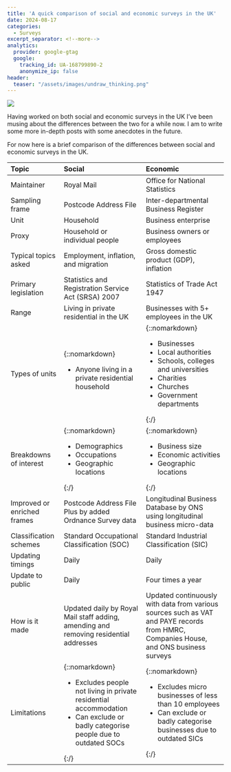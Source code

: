 ```yaml
---
title: 'A quick comparison of social and economic surveys in the UK'
date: 2024-08-17
categories:
  - Surveys
excerpt_separator: <!--more-->
analytics:
  provider: google-gtag
  google:
    tracking_id: UA-168799890-2
    anonymize_ip: false
header:
  teaser: "/assets/images/undraw_thinking.png"
---
```


![](/assets/images/undraw_thinking.png)


Having worked on both social and economic surveys in the UK I’ve been musing about the differences between the two for a while now. I am to write some more in-depth posts with some anecdotes in the future.

For now here is a brief comparison of the differences between social and economic surveys in the UK.

|**Topic**|**Social**|**Economic**|
|:----|:----|:----|
|Maintainer|Royal Mail|Office for National Statistics|
|Sampling frame|Postcode Address File|Inter-departmental Business Register|
|Unit|Household|Business enterprise|
|Proxy|Household or individual people|Business owners or employees|
|Typical topics asked|Employment, inflation, and migration|Gross domestic product (GDP), inflation|
|Primary legislation|Statistics and Registration Service Act (SRSA) 2007|Statistics of Trade Act 1947|
|Range|Living in private residential in the UK|Businesses with 5+ employees in the UK|
|Types of units|{::nomarkdown}<ul><li>Anyone living in a private residential household</li></ul>|{::nomarkdown}<ul><li>Businesses</li><li>Local authorities</li><li>Schools, colleges and universities</li><li>Charities</li><li>Churches</li><li>Government departments</li></ul>{:/}|
|Breakdowns of interest|{::nomarkdown}<ul><li>Demographics</li><li>Occupations</li><li>Geographic locations</li></ul>{:/}|{::nomarkdown}<ul><li>Business size</li><li>Economic activities</li><li>Geographic locations</li></ul>{:/}|
|Improved or enriched frames|Postcode Address File Plus by added Ordnance Survey data|Longitudinal Business Database by ONS using longitudinal business micro-data|
|Classification schemes|Standard Occupational Classification (SOC)|Standard Industrial Classification (SIC)|
|Updating timings|Daily|Daily|
|Update to public|Daily|Four times a year|
|How is it made|Updated daily by Royal Mail staff adding, amending and removing residential addresses|Updated continuously with data from various sources such as VAT and PAYE records from HMRC, Companies House, and ONS business surveys|
|Limitations|{::nomarkdown}<ul><li>Excludes people not living in private residential accommodation</li><li>Can exclude or badly categorise people due to outdated SOCs</li></ul>{:/}|{::nomarkdown}<ul><li>Excludes micro businesses of less than 10 employees</li><li>Can exclude or badly categorise businesses due to outdated SICs</li></ul>{:/}|
